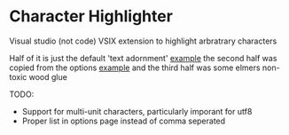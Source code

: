 # Character Highlighter

Visual studio (not code) VSIX extension to highlight arbratrary characters

Half of it is just the default 'text adornment' [example](https://github.com/microsoft/VSSDK-Extensibility-Samples/tree/master/Options) the second half was copied from the options [example](https://github.com/microsoft/VSSDK-Extensibility-Samples/tree/master/Options) and the third half was some elmers non-toxic wood glue


TODO:
 - Support for multi-unit characters, particularly imporant for utf8
 - Proper list in options page instead of comma seperated
